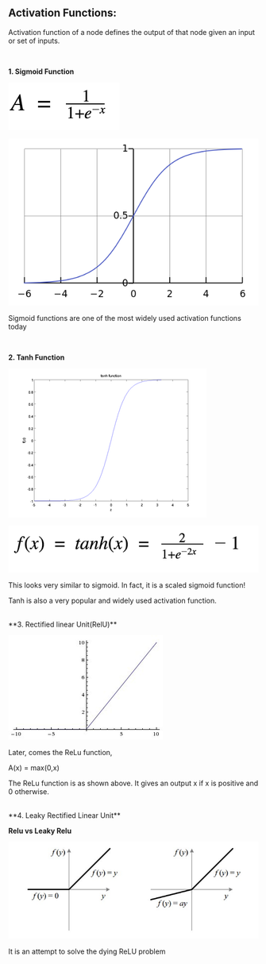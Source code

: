 ## Activation Functions:

Activation function of a node defines the output of that node given an input or set of inputs.


<br>

**1. Sigmoid Function**

![sig](https://github.com/siddarthjha/ML/blob/master/Images/sig.png)

![fun](https://github.com/siddarthjha/ML/blob/master/Images/sig1.png)

Sigmoid functions are one of the most widely used activation functions today


<br>

**2. Tanh Function**

![tanh](https://github.com/siddarthjha/ML/blob/master/Images/tanh.png)

![fun](https://github.com/siddarthjha/ML/blob/master/Images/tanh1.png)

This looks very similar to sigmoid. In fact, it is a scaled sigmoid function!

Tanh is also a very popular and widely used activation function.


<br>
**3. Rectified linear Unit(RelU)**

![relu](https://github.com/siddarthjha/ML/blob/master/Images/relu'.jpg)

Later, comes the ReLu function,


A(x) = max(0,x)


The ReLu function is as shown above. It gives an output x if x is positive and 0 otherwise.


<br>
**4. Leaky Rectified Linear Unit**

**Relu vs Leaky Relu**

![lrelu](https://github.com/siddarthjha/ML/blob/master/Images/leay.jpeg)

It is an attempt to solve the dying ReLU problem

